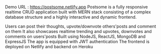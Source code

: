 Demo URL : https://postsome.netlify.app
Postsome is a fully responsive realtime CRUD application built with MERN stack consisting of a complex database structure and a highly interactive and dynamic frontend.

Users can post their thoughts, upvote/downvote others'posts and comment on them
It also showcases realtime trending and upvotes, downvotes and comments on users'posts
Built using NodeJS, ReactJS, MongoDB and ExpressJS
The app is equipped with JWT authentication
The frontend is deployed on Netlify and backend on Heroku
